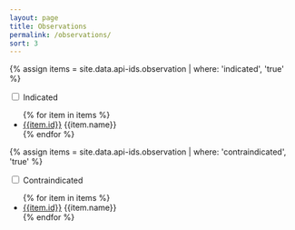 ```yaml
---
layout: page
title: Observations
permalink: /observations/
sort: 3
---
```


{% assign items = site.data.api-ids.observation | where: 'indicated', 'true' %}
<div class="collapsable">
    <input id="collapsible" class="toggle" type="checkbox">
    <label for="collapsible" class="lbl-toggle">Indicated</label>
    <div class="collapsable-content">
        <ul class="col2">
            {% for item in items %}
            <li><a href="{{ item.id }}/">{{item.id}}</a>
                {{item.name}}</li>
            {% endfor %}
        </ul>   
    </div>
</div>

{% assign items = site.data.api-ids.observation | where: 'contraindicated', 'true' %}
<div class="collapsable">        
    <input id="collapsible2" class="toggle" type="checkbox">
    <label for="collapsible2" class="lbl-toggle">Contraindicated</label>
    <div class="collapsable-content">
        <ul class="col2">
            {% for item in items %}
            <li><a href="{{ item.id }}/">{{item.id}}</a>
                {{item.name}}</li>
            {% endfor %}
        </ul>
    </div>
</div>
